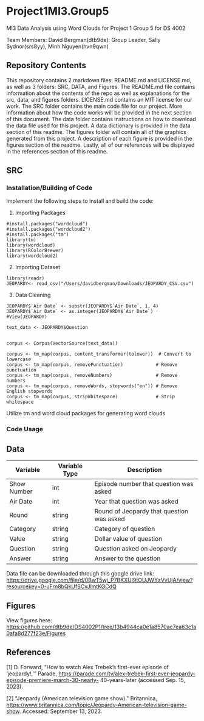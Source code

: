 # Project1MI3.Group5
MI3 Data Analysis using Word Clouds for Project 1 Group 5 for DS 4002

Team Members:
David Bergman(dtb9de): Group Leader,
Sally Sydnor(srs8yy),
Minh Nguyen(hvn9qwn)

## Repository Contents

This repository contains 2 markdown files: README.md and LICENSE.md, as well as 3 folders: SRC, DATA, and Figures. The README.md file contains information about the contents of the repo as well as explanations for the src, data, and figures folders. LICENSE.md contains an MIT license for our work. The SRC folder contains the main code file for our project. More information about how the code works will be provided in the next section of this document. The data folder contains instructions on how to download the data file used for this project. A data dictionary is provided in the data section of this readme. The figures folder will contain all of the graphics generated from this project. A description of each figure is provided in the figures section of the readme. Lastly, all of our references will be displayed in the references section of this readme.

## SRC

### Installation/Building of Code

Implement the following steps to install and build the code:

1. Importing Packages
```{r}
#install.packages("wordcloud")
#install.packages("wordcloud2")
#install.packages("tm")
library(tm)
library(wordcloud)
library(RColorBrewer)
library(wordcloud2)
```

2. Importing Dataset
```{r}
library(readr)
JEOPARDY<- read_csv("/Users/davidbergman/Downloads/JEOPARDY_CSV.csv")
```

3. Data Cleaning
```{r}
JEOPARDY$`Air Date` <- substr(JEOPARDY$`Air Date`, 1, 4)
JEOPARDY$`Air Date` <- as.integer(JEOPARDY$`Air Date`)
#View(JEOPARDY)

text_data <- JEOPARDY$Question


corpus <- Corpus(VectorSource(text_data))

corpus <- tm_map(corpus, content_transformer(tolower))  # Convert to lowercase
corpus <- tm_map(corpus, removePunctuation)            # Remove punctuation
corpus <- tm_map(corpus, removeNumbers)                # Remove numbers
corpus <- tm_map(corpus, removeWords, stopwords("en")) # Remove English stopwords
corpus <- tm_map(corpus, stripWhitespace)              # Strip whitespace

```

Utilize tm and word cloud packages for generating word clouds

### Code Usage

## Data

| Variable    | Variable Type | Description                               |
| ----------- | ------------- | ------------------------------------------|
| Show Number | int           | Episode number that question was asked    |
| Air Date    | int           | Year that question was asked              |  
| Round       | string        | Round of Jeopardy that question was asked |                      
| Category    | string        | Category of question                      |
| Value       | string        | Dollar value of question                  |
| Question    | string        | Question asked on Jeopardy                |
| Answer      | string        | Answer to the question                    |

Data file can be downloaded through this google drive link:
https://drive.google.com/file/d/0BwT5wj_P7BKXUl9tOUJWYzVvUjA/view?resourcekey=0-uFrn8bQkUfSCvJlmtKGCdQ


## Figures

View figures here: https://github.com/dtb9de/DS4002P1/tree/13b4944ca0e1a8570ac7ea63c1a0afa8d277f23e/Figures

## References

[1] D. Forward, “How to watch Alex Trebek’s first-ever episode of ‘jeopardy!,’” Parade,
https://parade.com/tv/alex-trebek-first-ever-jeopardy-episode-premiere-march-30-nearly-
40-years-later (accessed Sep. 15, 2023).

[2] "Jeopardy (American television game show)." Britannica,
https://www.britannica.com/topic/Jeopardy-American-television-game-show. Accessed:
September 13, 2023.
